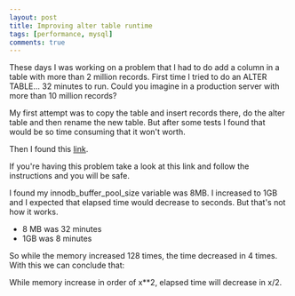 ```yaml
---
layout: post
title: Improving alter table runtime
tags: [performance, mysql]
comments: true
---
```


These days I was working on a problem that I had to do add a column in a table with more than 2 million records. First time I tried to do an ALTER TABLE... 32 minutes to run. Could you imagine in a production server with more than 10 million records?

My first attempt was to copy the table and insert records there, do the alter table and then rename the new table. But after some tests I found that would be so time consuming that it won't worth.

Then I found this [link](http://dba.stackexchange.com/questions/27328/how-large-should-be-mysql-innodb-buffer-pool-size).

If you're having this problem take a look at this link and follow the instructions and you will be safe.

I found my innodb_buffer_pool_size variable was 8MB. I increased to 1GB and I expected that elapsed time would decrease to seconds. But that's not how it works.

* 8 MB was 32 minutes
* 1GB was 8 minutes

So while the memory increased 128 times, the time decreased in 4 times. With this we can conclude that:

While memory increase in order of x**2, elapsed time will decrease in x/2.